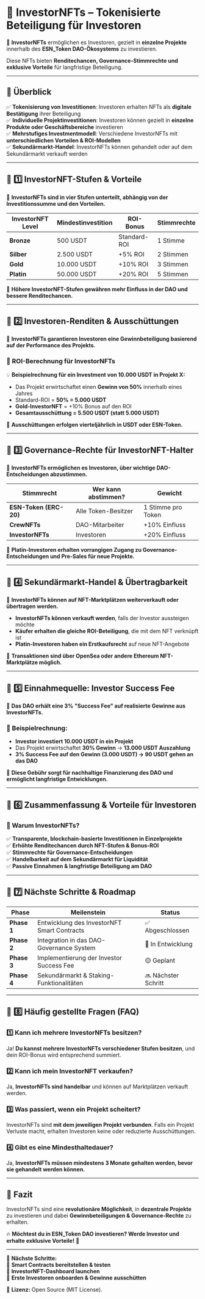 
# **📜 InvestorNFTs – Tokenisierte Beteiligung für Investoren**
🚀 **InvestorNFTs** ermöglichen es Investoren, gezielt in **einzelne Projekte** innerhalb des **ESN_Token DAO-Ökosystems** zu investieren.  

Diese NFTs bieten **Renditechancen, Governance-Stimmrechte und exklusive Vorteile** für langfristige Beteiligung.

---

## **📌 Überblick**
✅ **Tokenisierung von Investitionen**: Investoren erhalten NFTs als **digitale Bestätigung** ihrer Beteiligung  
✅ **Individuelle Projektinvestitionen**: Investoren können gezielt in **einzelne Produkte oder Geschäftsbereiche** investieren  
✅ **Mehrstufiges Investmentmodell**: Verschiedene InvestorNFTs mit **unterschiedlichen Vorteilen & ROI-Modellen**  
✅ **Sekundärmarkt-Handel**: InvestorNFTs können gehandelt oder auf dem Sekundärmarkt verkauft werden  

---

## **🔹 1️⃣ InvestorNFT-Stufen & Vorteile**
📌 **InvestorNFTs sind in vier Stufen unterteilt, abhängig von der Investitionssumme und den Vorteilen.**

| InvestorNFT Level | Mindestinvestition | ROI-Bonus | Stimmrechte |
|-------------------|-------------------|-----------|-------------|
| **Bronze** | 500 USDT | Standard-ROI | 1 Stimme |
| **Silber** | 2.500 USDT | +5% ROI | 2 Stimmen |
| **Gold** | 10.000 USDT | +10% ROI | 3 Stimmen |
| **Platin** | 50.000 USDT | +20% ROI | 5 Stimmen |

📌 **Höhere InvestorNFT-Stufen gewähren mehr Einfluss in der DAO und bessere Renditechancen.**

---

## **🔹 2️⃣ Investoren-Renditen & Ausschüttungen**
📌 **InvestorNFTs garantieren Investoren eine Gewinnbeteiligung basierend auf der Performance des Projekts.**  

### **🔹 ROI-Berechnung für InvestorNFTs**
💡 **Beispielrechnung für ein Investment von 10.000 USDT in Projekt X:**  
- Das Projekt erwirtschaftet einen **Gewinn von 50%** innerhalb eines Jahres  
- Standard-ROI = **50% = 5.000 USDT**  
- **Gold-InvestorNFT** = +10% Bonus auf den ROI  
- **Gesamtausschüttung = 5.500 USDT (statt 5.000 USDT)**  

📌 **Ausschüttungen erfolgen vierteljährlich in USDT oder ESN-Token.**  

---

## **🔹 3️⃣ Governance-Rechte für InvestorNFT-Halter**
📌 **InvestorNFTs ermöglichen es Investoren, über wichtige DAO-Entscheidungen abzustimmen.**  

| Stimmrecht | Wer kann abstimmen? | Gewicht |
|------------|-----------------|--------|
| **ESN-Token (ERC-20)** | Alle Token-Besitzer | 1 Stimme pro Token |
| **CrewNFTs** | DAO-Mitarbeiter | +10% Einfluss |
| **InvestorNFTs** | Investoren | +20% Einfluss |

📌 **Platin-Investoren erhalten vorrangigen Zugang zu Governance-Entscheidungen und Pre-Sales für neue Projekte.**  

---

## **🔹 4️⃣ Sekundärmarkt-Handel & Übertragbarkeit**
📌 **InvestorNFTs können auf NFT-Marktplätzen weiterverkauft oder übertragen werden.**  

- **InvestorNFTs können verkauft werden**, falls der Investor aussteigen möchte  
- **Käufer erhalten die gleiche ROI-Beteiligung**, die mit dem NFT verknüpft ist  
- **Platin-Investoren haben ein Erstkaufsrecht** auf neue NFT-Angebote  

📌 **Transaktionen sind über OpenSea oder andere Ethereum NFT-Marktplätze möglich.**  

---

## **🔹 5️⃣ Einnahmequelle: Investor Success Fee**
📌 **Das DAO erhält eine 3% "Success Fee" auf realisierte Gewinne aus InvestorNFTs.**  

### **🔹 Beispielrechnung:**
- **Investor investiert 10.000 USDT in ein Projekt**  
- Das Projekt erwirtschaftet **30% Gewinn** → **13.000 USDT Auszahlung**  
- **3% Success Fee auf den Gewinn (3.000 USDT) → 90 USDT gehen an das DAO**  

📌 **Diese Gebühr sorgt für nachhaltige Finanzierung des DAO und ermöglicht langfristige Entwicklungen.**  

---

## **📌 6️⃣ Zusammenfassung & Vorteile für Investoren**
### **🚀 Warum InvestorNFTs?**
✅ **Transparente, blockchain-basierte Investitionen in Einzelprojekte**  
✅ **Erhöhte Renditechancen durch NFT-Stufen & Bonus-ROI**  
✅ **Stimmrechte für Governance-Entscheidungen**  
✅ **Handelbarkeit auf dem Sekundärmarkt für Liquidität**  
✅ **Passive Einnahmen & langfristige Beteiligung am DAO**  

---

## **📌 7️⃣ Nächste Schritte & Roadmap**
| Phase | Meilenstein | Status |
|--------|--------------------------|--------|
| **Phase 1** | Entwicklung des InvestorNFT Smart Contracts | ✅ Abgeschlossen |
| **Phase 2** | Integration in das DAO-Governance System | 🔄 In Entwicklung |
| **Phase 3** | Implementierung der Investor Success Fee | 🟡 Geplant |
| **Phase 4** | Sekundärmarkt & Staking-Funktionalitäten | 🔜 Nächster Schritt |

---

## **📌 8️⃣ Häufig gestellte Fragen (FAQ)**
### **1️⃣ Kann ich mehrere InvestorNFTs besitzen?**
Ja! **Du kannst mehrere InvestorNFTs verschiedener Stufen besitzen**, und dein ROI-Bonus wird entsprechend summiert.

### **2️⃣ Kann ich mein InvestorNFT verkaufen?**
Ja, **InvestorNFTs sind handelbar** und können auf Marktplätzen verkauft werden.

### **3️⃣ Was passiert, wenn ein Projekt scheitert?**
InvestorNFTs sind **mit dem jeweiligen Projekt verbunden**. Falls ein Projekt Verluste macht, erhalten Investoren keine oder reduzierte Ausschüttungen.

### **4️⃣ Gibt es eine Mindesthaltedauer?**
Ja, **InvestorNFTs müssen mindestens 3 Monate gehalten werden, bevor sie gehandelt werden können.**

---

## **📌 Fazit**
InvestorNFTs sind eine **revolutionäre Möglichkeit**, in **dezentrale Projekte** zu investieren und dabei **Gewinnbeteiligungen & Governance-Rechte** zu erhalten.  

🔥 **Möchtest du in ESN_Token DAO investieren? Werde Investor und erhalte exklusive Vorteile!** 🚀

---

📌 **Nächste Schritte:**  
🔹 **Smart Contracts bereitstellen & testen**  
🔹 **InvestorNFT-Dashboard launchen**  
🔹 **Erste Investoren onboarden & Gewinne ausschütten**  

📜 **Lizenz:** Open Source (MIT License).  

